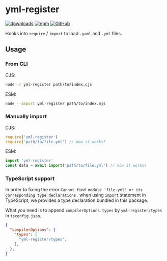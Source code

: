 # yml-register

[![downloads](https://img.shields.io/npm/dm/yml-register?style=flat-square)](https://www.npmjs.com/package/yml-register)
[![npm](https://img.shields.io/npm/v/yml-register?style=flat-square)](https://www.npmjs.com/package/yml-register)
[![GitHub](https://img.shields.io/github/license/shigma/yml-register?style=flat-square)](https://github.com/shigma/yml-register/blob/master/LICENSE)

Hooks into `require` / `import` to load `.yaml` and `.yml` files.

## Usage

### From CLI

CJS:

```sh
node -r yml-register path/to/index.cjs
```

ESM:

```sh
node --import yml-register path/to/index.mjs
```

### Manually import

CJS:

```js
require('yml-register')
require('path/to/file.yml') // now it works!
```

ESM:

```js
import 'yml-register'
const data = await import('path/to/file.yml') // now it works!
```

### TypeScript support

In order to fixing the error `Cannot find module 'file.yml' or its corresponding type declarations.` when using `import` statement in TypeScript, we provides a type declaration bundled in this package.

What you need is to append `compilerOptions.types` by `yml-register/types` in `tsconfig.json`.

```json
{
  "compilerOptions": {
    "types": [
      "yml-register/types",
    ],
  },
}
```
